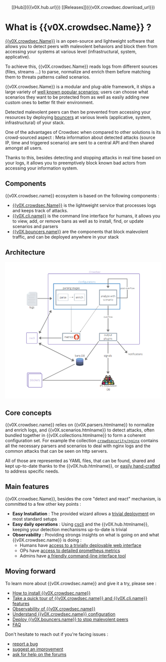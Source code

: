 <center>[[Hub]]({{v0X.hub.url}}) [[Releases]]({{v0X.crowdsec.download_url}})</center>

# What is {{v0X.crowdsec.Name}} ?

[{{v0X.crowdsec.Name}}]({{v0X.crowdsec.url}}) is an open-source and lightweight software that allows you to detect peers with malevolent behaviors and block them from accessing your systems at various level (infrastructural, system, applicative).

To achieve this, {{v0X.crowdsec.Name}} reads logs from different sources (files, streams ...) to parse, normalize and enrich them before matching them to threats patterns called scenarios. 

{{v0X.crowdsec.Name}} is a modular and plug-able framework, it ships a large variety of [well known popular scenarios](https://hub.crowdsec.net/browse/#configurations); users can choose what scenarios they want to be protected from as well as easily adding new custom ones to better fit their environment.

Detected malevolent peers can then be prevented from accessing your resources by deploying [bouncers]({{v0X.hub.plugins_url}}) at various levels (applicative, system, infrastructural) of your stack.

One of the advantages of Crowdsec when compared to other solutions is its crowd-sourced aspect : Meta information about detected attacks (source IP, time and triggered scenario) are sent to a central API and then shared amongst all users.

Thanks to this, besides detecting and stopping attacks in real time based on your logs, it allows you to preemptively block known bad actors from accessing your information system.


## Components

{{v0X.crowdsec.name}} ecosystem is based on the following components :

 - [{{v0X.crowdsec.Name}}]({{v0X.crowdsec.url}}) is the lightweight service that processes logs and keeps track of attacks.
 - [{{v0X.cli.name}}]({{v0X.cli.main_doc}}) is the command line interface for humans, it allows you to view, add, or remove bans as well as to install, find, or update scenarios and parsers
 - [{{v0X.bouncers.name}}]({{v0X.hub.plugins_url}}) are the components that block malevolent traffic, and can be deployed anywhere in your stack

## Architecture

![Architecture](assets/images/crowdsec_architecture.png)


## Core concepts

{{v0X.crowdsec.name}} relies on {{v0X.parsers.htmlname}} to normalize and enrich logs, and {{v0X.scenarios.htmlname}} to detect attacks, often bundled together in {{v0X.collections.htmlname}} to form a coherent configuration set. For example the collection [`crowdsecurity/nginx`](https://hub.crowdsec.net/author/crowdsecurity/collections/nginx) contains all the necessary parsers and scenarios to deal with nginx logs and the common attacks that can be seen on http servers.

All of those are represented as YAML files, that can be found, shared and kept up-to-date thanks to the {{v0X.hub.htmlname}}, or [easily hand-crafted](/Crowdsec/v0/write_configurations/scenarios/) to address specific needs.


## Main features

{{v0X.crowdsec.Name}}, besides the core "detect and react" mechanism,  is committed to a few other key points :

 - **Easy Installation** : The provided wizard allows a [trivial deployment](/Crowdsec/v0/getting_started/installation/#using-the-interactive-wizard) on most standard setups
 - **Easy daily operations** : Using [cscli](/Crowdsec/v0/cscli/cscli_upgrade/) and the {{v0X.hub.htmlname}}, keeping your detection mechanisms up-to-date is trivial
 - **Observability** : Providing strongs insights on what is going on and what {{v0X.crowdsec.name}} is doing :
    - Humans have [access to a trivially deployable web interface](/Crowdsec/v0/observability/dashboard/)
    - OPs have [access to detailed prometheus metrics](/Crowdsec/v0/observability/prometheus/)
    - Admins have [a friendly command-line interface tool](/Crowdsec/v0/observability/command_line/) 

## Moving forward

To learn more about {{v0X.crowdsec.name}} and give it a try, please see :

 - [How to install {{v0X.crowdsec.name}}](/Crowdsec/v0/getting_started/installation/)
 - [Take a quick tour of {{v0X.crowdsec.name}} and {{v0X.cli.name}} features](/Crowdsec/v0/getting_started/crowdsec-tour/)
 - [Observability of {{v0X.crowdsec.name}}](/Crowdsec/v0/observability/overview/)
 - [Understand {{v0X.crowdsec.name}} configuration](/Crowdsec/v0/getting_started/concepts/)
 - [Deploy {{v0X.bouncers.name}} to stop malevolent peers](/Crowdsec/v0/bouncers/)
 - [FAQ](getting_started/FAQ/)

Don't hesitate to reach out if you're facing issues :

 - [report a bug](https://github.com/crowdsecurity/crowdsec/issues/new?assignees=&labels=bug&template=bug_report.md&title=Bug%2F)
 - [suggest an improvement](https://github.com/crowdsecurity/crowdsec/issues/new?assignees=&labels=enhancement&template=feature_request.md&title=Improvment%2F)
 - [ask for help on the forums](https://discourse.crowdsec.net)

